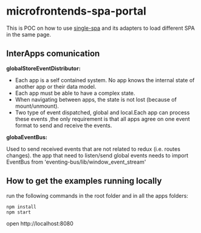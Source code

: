 # microfrontends-spa-portal

This is POC on how to use [single-spa](https://github.com/joeldenning/single-spa) and its adapters to load different SPA in the same page.


## InterApps comunication

__globalStoreEventDistributor:__

- Each app is a self contained system. No app knows the internal state of another app or their data model.
- Each app must be able to have a complex state.
- When navigating between apps, the state is not lost (because of mount/unmount).
- Two type of event dispatched, global and local.Each app can process these events ,the only requirement is that all apps agree on one event format to send and receive the events.

__globaEventBus:__

Used to send received events that are not related to redux (i.e. routes changes). the app that need to listen/send global events needs to import EventBus from 'eventing-bus/lib/window_event_stream' 

## How to get the examples running locally
run the following commands in the root folder and in all the apps folders:
```
npm install
npm start
```

open http://localhost:8080
